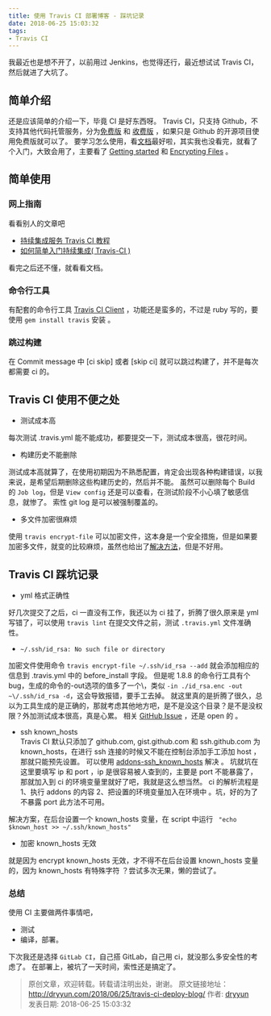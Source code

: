 ```yaml
---
title: 使用 Travis CI 部署博客 - 踩坑记录
date: 2018-06-25 15:03:32
tags:
- Travis CI
---
```


我最近也是想不开了，以前用过 Jenkins，也觉得还行，最近想试试 Travis CI，然后就进了大坑了。

## 简单介绍

还是应该简单的介绍一下，毕竟 CI 是好东西呀。
Travis CI，只支持 Github，不支持其他代码托管服务，分为[免费版](https://travis-ci.org/) 和 [收费版](https://travis-ci.com/) ，如果只是 Github 的开源项目使用免费版就可以了。
要学习怎么使用，看[文档](https://docs.travis-ci.com/)最好啦，其实我也没看完，就看了个入门，大致会用了，主要看了 [Getting started](https://docs.travis-ci.com/user/getting-started/) 和 [Encrypting Files](https://docs.travis-ci.com/user/encrypting-files/) 。 

## 简单使用

### 网上指南
看看别人的文章吧
- [持续集成服务 Travis CI 教程](http://www.ruanyifeng.com/blog/2017/12/travis_ci_tutorial.html)
- [如何简单入门持续集成( Travis-CI )](https://github.com/nukc/how-to-use-travis-ci)

看完之后还不懂，就看看文档。

<!-- more --> 

### 命令行工具

有配套的命令行工具 [Travis CI Client](https://github.com/travis-ci/travis.rb/) ，功能还是蛮多的，不过是 ruby 写的，要使用 `gem install travis` 安装 。

### 跳过构建

在 Commit message 中 [ci skip] 或者 [skip ci] 就可以跳过构建了，并不是每次都需要 ci 的。

## Travis CI 使用不便之处

- 测试成本高  

每次测试 .travis.yml 能不能成功，都要提交一下，测试成本很高，很花时间。

- 构建历史不能删除  

测试成本高就算了，在使用初期因为不熟悉配置，肯定会出现各种构建错误，以我来说，是希望后期删除这些构建历史的，然后并不能。
虽然可以删除每个 Build 的 `Job log`，但是 `View config` 还是可以查看，在测试阶段不小心填了敏感信息，就惨了。
索性 git log 是可以被强制覆盖的。

- 多文件加密很麻烦  

使用 `travis encrypt-file` 可以加密文件，这本身是一个安全措施，但是如果要加密多文件，就变的比较麻烦，虽然也给出了[解决方法](https://docs.travis-ci.com/user/encrypting-files/#Encrypting-multiple-files)，但是不好用。


## Travis CI 踩坑记录

- yml 格式正确性  

好几次提交了之后，ci 一直没有工作，我还以为 ci 挂了，折腾了很久原来是 yml 写错了，可以使用 `travis lint` 在提交文件之前，测试 `.travis.yml` 文件准确性。

- `~/.ssh/id_rsa: No such file or directory`  

加密文件使用命令 `travis encrypt-file ~/.ssh/id_rsa --add` 就会添加相应的信息到 .travis.yml 中的 before_install 字段。
但是呢 1.8.8 的命令行工具有个 bug，生成的命令的-out选项的值多了一个\，类似 `-in ./id_rsa.enc -out ~\/.ssh/id_rsa -d`，这会导致报错，要手工去掉。
就这里真的是折腾了很久，总以为工具生成的是正确的，那就考虑其他地方吧，是不是没这个目录？是不是没权限？外加测试成本很高，真是心累。
相关 [GitHub Issue](https://github.com/travis-ci/travis.rb/issues/555) ，还是 open 的 。

- ssh known_hosts  
Travis CI 默认只添加了 github.com, gist.github.com 和 ssh.github.com 为 known_hosts，在进行 ssh 连接的时候又不能在控制台添加手工添加 host ，那就只能预先设置。
可以使用 [addons-ssh_known_hosts](https://docs.travis-ci.com/user/ssh-known-hosts/) 解决 。
坑就坑在这里要填写 ip 和 port ，ip 是很容易被人查到的，主要是 port 不能暴露了，那就加入到 ci 的环境变量里就好了吧，我就是这么想当然。
ci 的解析流程是 1、执行 addons 的内容 2、把设置的环境变量加入在环境中 。坑，好的为了不暴露 port 此方法不可用。

解决方案，在后台设置一个 known_hosts 变量，在 script 中运行 ` "echo $known_host >> ~/.ssh/known_hosts"` 

- 加密 known_hosts 无效

就是因为 encrypt known_hosts 无效，才不得不在后台设置 known_hosts 变量的，因为 known_hosts 有特殊字符 ？尝试多次无果，懒的尝试了。

### 总结

使用 CI 主要做两件事情吧，
- 测试 
- 编译，部署。

下次我还是选择 `GitLab CI`，自己搭 GitLab，自己用 ci，就没那么多安全性的考虑了。
在部署上，被坑了一天时间，索性还是搞定了。


>
> 原创文章，欢迎转载。转载请注明出处，谢谢。
> 原文链接地址：http://dryyun.com/2018/06/25/travis-ci-deploy-blog/
> 作者: [dryyun](https://dryyun.com/)  
> 发表日期: 2018-06-25 15:03:32
>